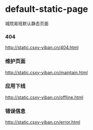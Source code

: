 # default-static-page

城院易班默认静态页面

### 404

http://static.csxy-yiban.cn/404.html

### 维护页面

http://static.csxy-yiban.cn/maintain.html

### 应用下线

http://static.csxy-yiban.cn/offline.html

### 错误信息

http://static.csxy-yiban.cn/error.html
